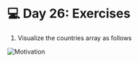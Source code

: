 # 💻 Day 26: Exercises


1. Visualize the countries array as follows

![Motivation](https://github.com/Asabeneh/30-Days-Of-JavaScript/blob/master/images/projects/dom_mini_project_countries_day_6.1.gif)
